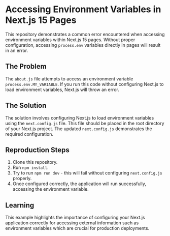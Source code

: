 # Accessing Environment Variables in Next.js 15 Pages

This repository demonstrates a common error encountered when accessing environment variables within Next.js 15 pages.  Without proper configuration, accessing `process.env` variables directly in pages will result in an error.

## The Problem

The `about.js` file attempts to access an environment variable `process.env.MY_VARIABLE`.  If you run this code without configuring Next.js to load environment variables, Next.js will throw an error.

## The Solution

The solution involves configuring Next.js to load environment variables using the `next.config.js` file.  This file should be placed in the root directory of your Next.js project. The updated `next.config.js` demonstrates the required configuration. 

## Reproduction Steps
1. Clone this repository.
2. Run `npm install`.
3. Try to run `npm run dev` - this will fail without configuring `next.config.js` properly.
4. Once configured correctly, the application will run successfully, accessing the environment variable.

## Learning
This example highlights the importance of configuring your Next.js application correctly for accessing external information such as environment variables which are crucial for production deployments.